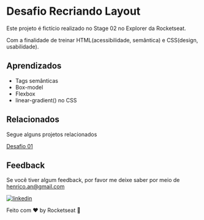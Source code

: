 
# Desafio Recriando Layout

Este projeto é fictício realizado no Stage 02 no Explorer da Rocketseat.

Com a finalidade de treinar HTML(acessibilidade, semântica) e CSS(design, usabilidade).

## Aprendizados

- Tags semânticas
- Box-model
- Flexbox
- linear-gradient() no CSS

## Relacionados

Segue alguns projetos relacionados

[Desafio 01](https://github.com/HenricoAngolera/desafio01Explorer)

## Feedback

Se você tiver algum feedback, por favor me deixe saber por meio de henrico.an@gmail.com

[![linkedin](https://img.shields.io/badge/linkedin-0A66C2?style=for-the-badge&logo=linkedin&logoColor=white)](https://www.linkedin.com/in/henrico-angolera-b89515243)

Feito com ♥ by Rocketseat 👋
